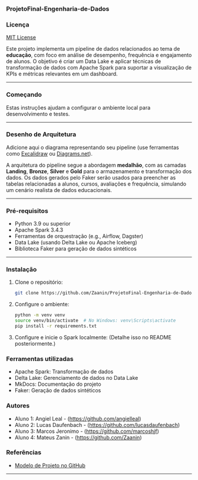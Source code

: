 ### ProjetoFinal-Engenharia-de-Dados 

### Licença
[MIT License](LICENSE)

Este projeto implementa um pipeline de dados relacionados ao tema de **educação**, com foco em análise de desempenho, frequência e engajamento de alunos. O objetivo é criar um Data Lake e aplicar técnicas de transformação de dados com Apache Spark para suportar a visualização de KPIs e métricas relevantes em um dashboard.

---

### Começando
Estas instruções ajudam a configurar o ambiente local para desenvolvimento e testes.

---

### Desenho de Arquitetura
Adicione aqui o diagrama representando seu pipeline (use ferramentas como [Excalidraw](https://excalidraw.com) ou [Diagrams.net](https://app.diagrams.net)).

A arquitetura do pipeline segue a abordagem **medalhão**, com as camadas **Landing**, **Bronze**, **Silver** e **Gold** para o armazenamento e transformação dos dados. Os dados gerados pelo Faker serão usados para preencher as tabelas relacionadas a alunos, cursos, avaliações e frequência, simulando um cenário realista de dados educacionais.

---

### Pré-requisitos
- Python 3.9 ou superior
- Apache Spark 3.4.3
- Ferramentas de orquestração (e.g., Airflow, Dagster)
- Data Lake (usando Delta Lake ou Apache Iceberg)
- Biblioteca Faker para geração de dados sintéticos

---

### Instalação
1. Clone o repositório:
   ```bash
   git clone https://github.com/Zaanin/ProjetoFinal-Engenharia-de-Dados.git

2. Configure o ambiente:

   ```bash
   python -m venv venv
   source venv/bin/activate  # No Windows: venv\Scripts\activate
   pip install -r requirements.txt

3. Configure e inicie o Spark localmente: (Detalhe isso no README posteriormente.)

### Ferramentas utilizadas
- Apache Spark: Transformação de dados
- Delta Lake: Gerenciamento de dados no Data Lake
- MkDocs: Documentação do projeto
- Faker: Geração de dados sintéticos

### Autores
- Aluno 1: Angiel Leal - (https://github.com/angielleal)
- Aluno 2: Lucas Daufenbach - (https://github.com/lucasdaufenbach)
- Aluno 3: Marcos Jeronimo - (https://github.com/marcoshjf)
- Aluno 4: Mateus Zanin - (https://github.com/Zaanin)

### Referências
- [Modelo de Projeto no GitHub](https://github.com/jlsilva01/projeto-ed-satc)

---
